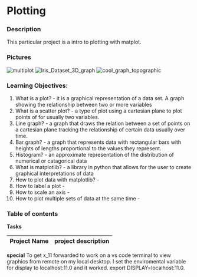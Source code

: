 # Plotting

### **Description**
This particular project is a intro to plotting with matplot.

### **Pictures**
![multiplot](https://drive.google.com/uc?export=view&id=1tY-PhVLY7Dmx0YQkp5boDPyuMSVQ7lER)
![Iris_Dataset_3D_graph](https://drive.google.com/uc?export=view&id=1rRI2yfV-tFY2Eb-ZCK3Va2T_2d80xnM4)
![cool_graph_topographic](https://drive.google.com/uc?export=view&id=1iINvCKAZy68USXaCvXxj3gV7123NPZ2s)

### **Learning Objectives:**
1. What is a plot? - it is a graphical representation of a data set. A graph showing the relationship between two or more variables
2. What is a scatter plot? - a type of plot using a cartesian plane to plot points of for usually two variables.
3. Line graph? - a graph that draws the relation between a set of points on a cartesian plane tracking the relationship of certain data usually over time.
4. Bar graph? - a graph that represents data with rectangular bars with heights of lengths proportional to the values they represent.
5. Histogram? - an approximate representation of the distribution of numerical or catagorical data
6. What is matplotlib? - a library in python that allows for the user to create graphical interpretations of data
7. How to plot data with matplotlib? - 
8. How to label a plot -
9. How to scale an axis - 
10. How to plot multiple sets of data at the same time - 

### **Table of contents**
**Tasks**

Project Name | project description
------------ | -----------------------------------------------

**special**
To get x_11 forwarded to work on a vs code terminal to view graphics from remote on my local desktop. I set the enviromental variable for display to localhost:11.0 and it worked. export DISPLAY=localhost:11.0.
